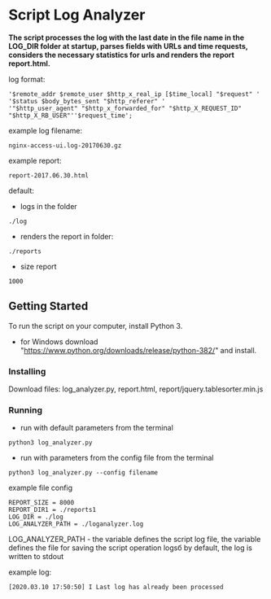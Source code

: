 # Script Log Analyzer

**The script processes the log with the last date in the file name in the LOG_DIR folder at startup, parses fields with URLs 
and time requests, considers the necessary statistics for urls and renders the report report.html.**

log format:
```
'$remote_addr $remote_user $http_x_real_ip [$time_local] "$request" '
'$status $body_bytes_sent "$http_referer" '
'"$http_user_agent" "$http_x_forwarded_for" "$http_X_REQUEST_ID" "$http_X_RB_USER"''$request_time';
```
example log filename: 
```
nginx-access-ui.log-20170630.gz
```
example report:
```
report-2017.06.30.html
```
default: 
* logs in the folder 
```
./log
```
* renders the report in folder:
```
./reports
```
* size report
```
1000
```
## Getting Started

To run the script on your computer, install Python 3.
* for Windows download "https://www.python.org/downloads/release/python-382/" and install.
 
### Installing

Download files: log_analyzer.py, report.html, report/jquery.tablesorter.min.js

### Running

* run with default parameters from the terminal
```
python3 log_analyzer.py
```
* run with parameters from the config file from the terminal
```
python3 log_analyzer.py --config filename
```

example file config
```
REPORT_SIZE = 8000
REPORT_DIR1 = ./reports1
LOG_DIR = ./log
LOG_ANALYZER_PATH = ./loganalyzer.log
```
LOG_ANALYZER_PATH - the variable defines the script log file, the variable defines the file for saving the script operation logsб
by default, the log is written to stdout

example log:
```
[2020.03.10 17:50:50] I Last log has already been processed
```


